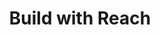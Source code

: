 ---
title: "Build with Reach"
description: "Documentation to help you start building with Reach. This guide will take you through the steps to build the dApp, explain the overview of the application and both of the frontend and backend aspects and features. An example of an auctioning dApp is used as a reference."
type: "course"
category: "Algorand Developer Portal,dApps"
difficulty: ""
summary: "Building on Algorand with Reach"
file_path: ""
image: "https://assets-global.website-files.com/5e39e095596498a8b9624af1/5ffca6e3e0d8ad9231cc2af6_Portfolio-course---final.png"
link: "Build with Reach - Algorand Developer Portal"
status: "open"
---